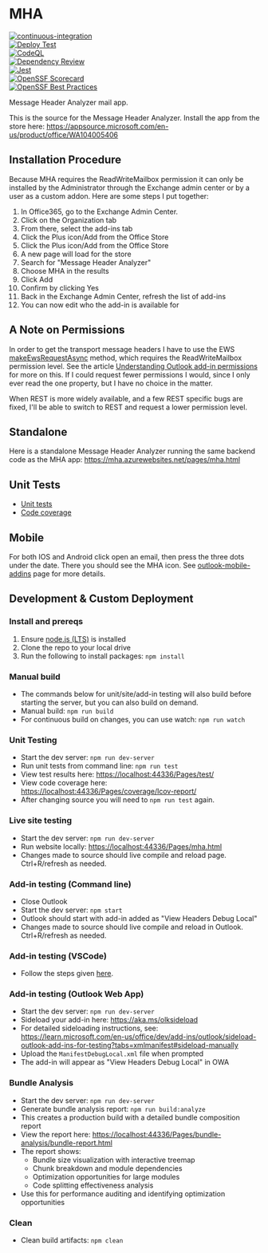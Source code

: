 # MHA

[![continuous-integration](https://github.com/microsoft/MHA/actions/workflows/build.yml/badge.svg)](https://github.com/microsoft/MHA/actions/workflows/build.yml)  
[![Deploy Test](https://github.com/microsoft/MHA/actions/workflows/buildDeployTest.yml/badge.svg)](https://github.com/microsoft/MHA/actions/workflows/buildDeployTest.yml)  
[![CodeQL](https://github.com/microsoft/MHA/actions/workflows/codeql.yml/badge.svg)](https://github.com/microsoft/MHA/actions/workflows/codeql.yml)  
[![Dependency Review](https://github.com/microsoft/MHA/actions/workflows/dependency-review.yml/badge.svg)](https://github.com/microsoft/MHA/actions/workflows/dependency-review.yml)  
[![Jest](https://github.com/microsoft/MHA/actions/workflows/jest.yml/badge.svg)](https://github.com/microsoft/MHA/actions/workflows/jest.yml)  
[![OpenSSF
Scorecard](https://api.securityscorecards.dev/projects/github.com/microsoft/MHA/badge)](https://scorecard.dev/viewer/?uri=github.com%2Fmicrosoft%2FMHA)  
[![OpenSSF Best Practices](https://bestpractices.coreinfrastructure.org/projects/7511/badge)](https://bestpractices.coreinfrastructure.org/projects/7511)

Message Header Analyzer mail app.

This is the source for the Message Header Analyzer. Install the app from the store here:
<https://appsource.microsoft.com/en-us/product/office/WA104005406>

## Installation Procedure

Because MHA requires the ReadWriteMailbox permission it can only be installed by the Administrator through the Exchange admin center or by a user as a custom addon. Here are some steps I put together:

1. In Office365, go to the Exchange Admin Center.
1. Click on the Organization tab
1. From there, select the add-ins tab
1. Click the Plus icon/Add from the Office Store
1. Click the Plus icon/Add from the Office Store
1. A new page will load for the store
1. Search for "Message Header Analyzer"
1. Choose MHA in the results
1. Click Add
1. Confirm by clicking Yes
1. Back in the Exchange Admin Center, refresh the list of add-ins
1. You can now edit who the add-in is available for

## A Note on Permissions

In order to get the transport message headers I have to use the EWS [makeEwsRequestAsync](https://learn.microsoft.com/en-us/javascript/api/outlook/office.mailbox?view=outlook-js-preview&preserve-view=true#outlook-office-mailbox-makeewsrequestasync-member(1)) method, which requires the ReadWriteMailbox permission level. See the article [Understanding Outlook add-in permissions](https://learn.microsoft.com/en-us/office/dev/add-ins/outlook/understanding-outlook-add-in-permissions) for more on this. If I could request fewer permissions I would, since I only ever read the one property, but I have no choice in the matter.

When REST is more widely available, and a few REST specific bugs are fixed, I'll be able to switch to REST and request a lower permission level.

## Standalone

Here is a standalone Message Header Analyzer running the same backend code as the MHA app:
<https://mha.azurewebsites.net/pages/mha.html>

## Unit Tests

- [Unit tests](https://mha.azurewebsites.net/Pages/test)
- [Code coverage](https://mha.azurewebsites.net/Pages/coverage/lcov-report)

## Mobile

For both IOS and Android click open an email, then press the three dots under the date. There you should see the MHA icon. See [outlook-mobile-addins](https://learn.microsoft.com/en-us/office/dev/add-ins/outlook/outlook-mobile-addins) page for more details.

## Development & Custom Deployment

### Install and prereqs

1. Ensure [node.js (LTS)](https://nodejs.org/en) is installed
1. Clone the repo to your local drive
1. Run the following to install packages: `npm install`

### Manual build

- The commands below for unit/site/add-in testing will also build before starting the server, but you can also build on demand.
- Manual build: `npm run build`
- For continuous build on changes, you can use watch: `npm run watch`

### Unit Testing

- Start the dev server: `npm run dev-server`
- Run unit tests from command line: `npm run test`
- View test results here: <https://localhost:44336/Pages/test/>
- View code coverage here: <https://localhost:44336/Pages/coverage/lcov-report/>
- After changing source you will need to `npm run test` again.

### Live site testing

- Start the dev server: `npm run dev-server`
- Run website locally: <https://localhost:44336/Pages/mha.html>
- Changes made to source should live compile and reload page. Ctrl+R/refresh as needed.

### Add-in testing (Command line)

- Close Outlook
- Start the dev server: `npm start`
- Outlook should start with add-in added as "View Headers Debug Local"
- Changes made to source should live compile and reload in Outlook. Ctrl+R/refresh as needed.

### Add-in testing (VSCode)

- Follow the steps given [here](https://learn.microsoft.com/en-us/office/dev/add-ins/testing/debug-desktop-using-edge-chromium#use-the-visual-studio-code-debugger).

### Add-in testing (Outlook Web App)

- Start the dev server: `npm run dev-server`
- Sideload your add-in here: <https://aka.ms/olksideload>
- For detailed sideloading instructions, see: <https://learn.microsoft.com/en-us/office/dev/add-ins/outlook/sideload-outlook-add-ins-for-testing?tabs=xmlmanifest#sideload-manually>
- Upload the `ManifestDebugLocal.xml` file when prompted
- The add-in will appear as "View Headers Debug Local" in OWA

### Bundle Analysis

- Start the dev server: `npm run dev-server`
- Generate bundle analysis report: `npm run build:analyze`
- This creates a production build with a detailed bundle composition report
- View the report here: <https://localhost:44336/Pages/bundle-analysis/bundle-report.html>
- The report shows:
  - Bundle size visualization with interactive treemap
  - Chunk breakdown and module dependencies
  - Optimization opportunities for large modules
  - Code splitting effectiveness analysis
- Use this for performance auditing and identifying optimization opportunities

### Clean

- Clean build artifacts: `npm clean`
